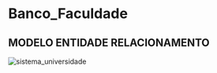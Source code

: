 # Banco_Faculdade

## MODELO ENTIDADE RELACIONAMENTO
![sistema_universidade](https://user-images.githubusercontent.com/100287321/159585762-f04a377a-2563-4704-ab9a-4eec69887d3d.jpg)
